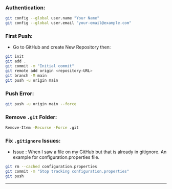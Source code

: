 ### Authentication:
```bash
git config --global user.name "Your Name"
git config --global user.email "your-email@example.com"
```

### First Push:
- Go to GitHub and create New Repository then:
```bash
git init
git add .
git commit -m "Initial commit"
git remote add origin <repository-URL>
git branch -M main
git push -u origin main
```

### Push Error:
```bash
git push -u origin main --force
```

### Remove `.git` Folder:
```bash
Remove-Item -Recurse -Force .git
```

### Fix `.gitignore` Issues:
- Issue : When I saw a file on my GitHub but that is already in gitignore. An example for configuration.properties file.
```bash
git rm --cached configuration.properties
git commit -m "Stop tracking configuration.properties"
git push
```

---

